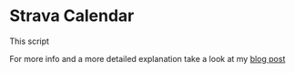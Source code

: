 # Strava Calendar

This script

For more info and a more detailed explanation take a look at my [blog post](http://www.rogowskibart.com/how-to-save-strava-activities-in-google-calendar/)